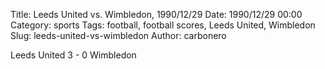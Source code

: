 Title: Leeds United vs. Wimbledon, 1990/12/29
Date: 1990/12/29 00:00
Category: sports
Tags: football, football scores, Leeds United, Wimbledon
Slug: leeds-united-vs-wimbledon
Author: carbonero


Leeds United 3 - 0 Wimbledon
